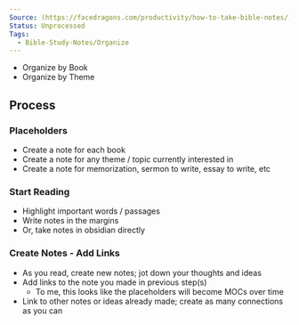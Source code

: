 ```yaml
---
Source: (https://facedragons.com/productivity/how-to-take-bible-notes/)
Status: Unprocessed
Tags:
  - Bible-Study-Notes/Organize
---
```


- Organize by Book
- Organize by Theme

## Process

### Placeholders

- Create a note for each book
- Create a note for any theme / topic currently interested in
- Create a note for memorization, sermon to write, essay to write, etc

### Start Reading

- Highlight important words / passages
- Write notes in the margins
- Or, take notes in obsidian directly

### Create Notes - Add Links

- As you read, create new notes; jot down your thoughts and ideas
- Add links to the note you made in previous step(s)
	- To me, this looks like the placeholders will become MOCs over time
- Link to other notes or ideas already made; create as many connections as you can